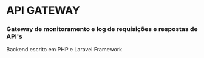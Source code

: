 # API GATEWAY
### Gateway de monitoramento e log de requisições e respostas de API's

Backend escrito em PHP e Laravel Framework
